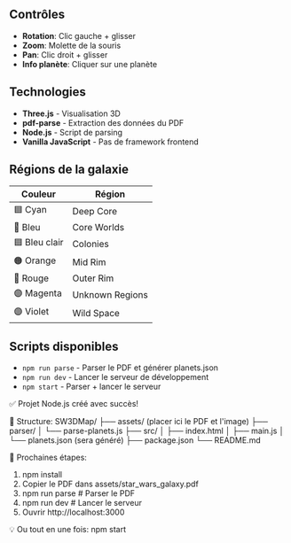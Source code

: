 
## Contrôles

- **Rotation**: Clic gauche + glisser
- **Zoom**: Molette de la souris
- **Pan**: Clic droit + glisser
- **Info planète**: Cliquer sur une planète

## Technologies

- **Three.js** - Visualisation 3D
- **pdf-parse** - Extraction des données du PDF
- **Node.js** - Script de parsing
- **Vanilla JavaScript** - Pas de framework frontend

## Régions de la galaxie

| Couleur | Région |
|---------|--------|
| 🟦 Cyan | Deep Core |
| 🔵 Bleu | Core Worlds |
| 🟦 Bleu clair | Colonies |
| 🟠 Orange | Mid Rim |
| 🔴 Rouge | Outer Rim |
| 🟣 Magenta | Unknown Regions |
| 🟣 Violet | Wild Space |

## Scripts disponibles

- `npm run parse` - Parser le PDF et générer planets.json
- `npm run dev` - Lancer le serveur de développement
- `npm start` - Parser + lancer le serveur


✅ Projet Node.js créé avec succès!

📁 Structure:
  SW3DMap/
  ├── assets/          (placer ici le PDF et l'image)
  ├── parser/
  │   └── parse-planets.js
  ├── src/
  │   ├── index.html
  │   ├── main.js
  │   └── planets.json (sera généré)
  ├── package.json
  └── README.md

🚀 Prochaines étapes:
  1. npm install
  2. Copier le PDF dans assets/star_wars_galaxy.pdf
  3. npm run parse     # Parser le PDF
  4. npm run dev       # Lancer le serveur
  5. Ouvrir http://localhost:3000

💡 Ou tout en une fois: npm start

